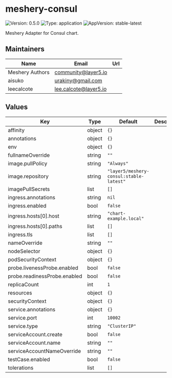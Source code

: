 # meshery-consul

![Version: 0.5.0](https://img.shields.io/badge/Version-0.5.0-informational?style=flat-square) ![Type: application](https://img.shields.io/badge/Type-application-informational?style=flat-square) ![AppVersion: stable-latest](https://img.shields.io/badge/AppVersion-stable--latest-informational?style=flat-square)

Meshery Adapter for Consul chart.

## Maintainers

| Name            | Email                   | Url |
| --------------- | ----------------------- | --- |
| Meshery Authors | <community@layer5.io>   |     |
| aisuko          | <urakiny@gmail.com>     |     |
| leecalcote      | <lee.calcote@layer5.io> |     |

## Values

| Key                          | Type   | Default                                 | Description |
| ---------------------------- | ------ | --------------------------------------- | ----------- |
| affinity                     | object | `{}`                                    |             |
| annotations                  | object | `{}`                                    |             |
| env                          | object | `{}`                                    |             |
| fullnameOverride             | string | `""`                                    |             |
| image.pullPolicy             | string | `"Always"`                              |             |
| image.repository             | string | `"layer5/meshery-consul:stable-latest"` |             |
| imagePullSecrets             | list   | `[]`                                    |             |
| ingress.annotations          | string | `nil`                                   |             |
| ingress.enabled              | bool   | `false`                                 |             |
| ingress.hosts[0].host        | string | `"chart-example.local"`                 |             |
| ingress.hosts[0].paths       | list   | `[]`                                    |             |
| ingress.tls                  | list   | `[]`                                    |             |
| nameOverride                 | string | `""`                                    |             |
| nodeSelector                 | object | `{}`                                    |             |
| podSecurityContext           | object | `{}`                                    |             |
| probe.livenessProbe.enabled  | bool   | `false`                                 |             |
| probe.readinessProbe.enabled | bool   | `false`                                 |             |
| replicaCount                 | int    | `1`                                     |             |
| resources                    | object | `{}`                                    |             |
| securityContext              | object | `{}`                                    |             |
| service.annotations          | object | `{}`                                    |             |
| service.port                 | int    | `10002`                                 |             |
| service.type                 | string | `"ClusterIP"`                           |             |
| serviceAccount.create        | bool   | `false`                                 |             |
| serviceAccount.name          | string | `""`                                    |             |
| serviceAccountNameOverride   | string | `""`                                    |             |
| testCase.enabled             | bool   | `false`                                 |             |
| tolerations                  | list   | `[]`                                    |             |
